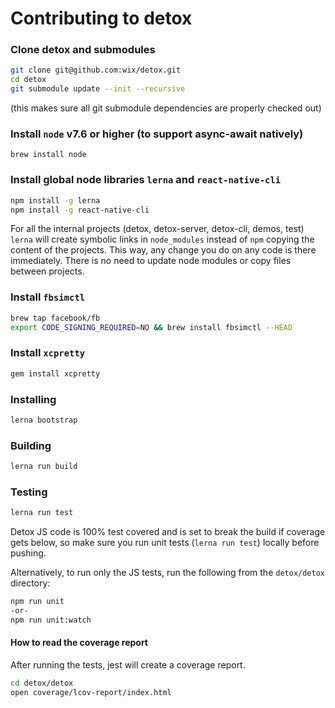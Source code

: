 # Contributing to detox

### Clone detox and submodules

```sh
git clone git@github.com:wix/detox.git
cd detox
git submodule update --init --recursive
```
(this makes sure all git submodule dependencies are properly checked out)


### Install `node` v7.6 or higher (to support async-await natively)

```
brew install node
```

### Install global node libraries `lerna` and `react-native-cli`

```sh
npm install -g lerna
npm install -g react-native-cli
```

For all the internal projects (detox, detox-server, detox-cli, demos, test) `lerna` will create symbolic links in `node_modules` instead of `npm` copying the content of the projects. This way, any change you do on any code is there immediately. There is no need to update node modules or copy files between projects.

### Install `fbsimctl` 

```sh
brew tap facebook/fb
export CODE_SIGNING_REQUIRED=NO && brew install fbsimctl --HEAD
```

### Install `xcpretty`

```sh
gem install xcpretty
```
### Installing

```sh
lerna bootstrap
```

### Building

```sh
lerna run build
```

### Testing

```sh
lerna run test
```

Detox JS code is 100% test covered and is set to break the build if coverage gets below, so make sure you run unit tests (`lerna run test`) locally before pushing.

Alternatively, to run only the JS tests, run the following from the `detox/detox` directory: 

```sh
npm run unit
-or-
npm run unit:watch
```

#### How to read the coverage report
After running the tests, jest will create a coverage report.

```sh
cd detox/detox
open coverage/lcov-report/index.html
```

